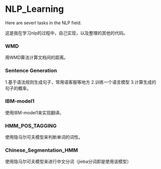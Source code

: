# NLP_Learning
Here are severl tasks in the NLP field.

这是我在学习nlp的过程中，自己实现，以及整理的其他的代码。
### WMD
用WMD算法计算文档间的距离。
### Sentence Generation
1.基于语法规则生成句子，常用语客服等地方
2.训练一个语言模型
3.计算生成的句子的概率。
### IBM-model1
使用IBM-model1来实现翻译。
### HMM_POS_TAGGING
使用隐马尔可夫模型来判断单词的词性。
### Chinese_Segmentation_HMM
使用隐马尔可夫模型来进行中文分词（jieba分词即是使用该模型）
